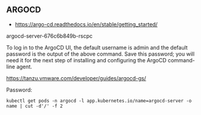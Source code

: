 ## ARGOCD

* https://argo-cd.readthedocs.io/en/stable/getting_started/


argocd-server-676c6b849b-rscpc


To log in to the ArgoCD UI, the default username is admin and the default password is the output of the above command. Save this password; you will need it for the next step of installing and configuring the ArgoCD command-line agent.

https://tanzu.vmware.com/developer/guides/argocd-gs/

Password:
```
kubectl get pods -n argocd -l app.kubernetes.io/name=argocd-server -o name | cut -d'/' -f 2
```